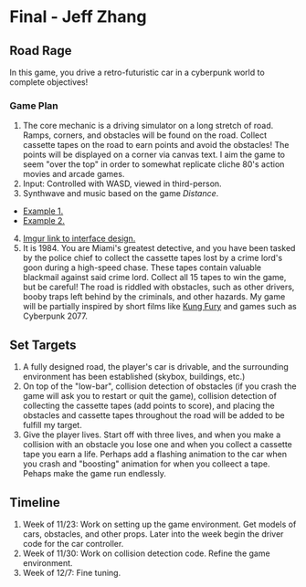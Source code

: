 Final - Jeff Zhang
======

## Road Rage ##
In this game, you drive a retro-futuristic car in a cyberpunk world to complete objectives!

### Game Plan
1. The core mechanic is a driving simulator on a long stretch of road. Ramps, corners, and obstacles will be found on the
road. Collect cassette tapes on the road to earn points and avoid the obstacles! The points will be displayed on a corner via
canvas text. I aim the game to seem "over the top" in order to somewhat replicate cliche 80's action movies and arcade games.
2. Input: Controlled with WASD, viewed in third-person.
3. Synthwave and music based on the game *Distance*. 
* [Example 1.](https://www.youtube.com/watch?v=9VcfMlP2Vk0)
* [Example 2.](https://www.youtube.com/watch?v=5do8jwFnf5E)
4. [Imgur link to interface design.](https://i.imgur.com/o6cC4Eb.png)
5. It is 1984. You are Miami's greatest detective, and you have been tasked by the police chief to collect the cassette tapes lost by 
a crime lord's goon during a high-speed chase. These tapes contain valuable blackmail against said crime lord. Collect all 15 tapes to win the game, 
but be careful! The road is riddled with obstacles, such as other drivers, booby traps left behind by the criminals, and other hazards. 
My game will be partially inspired by short films like [Kung Fury](https://i.imgur.com/i2O2igg.gif) and games such as Cyberpunk 2077.

## Set Targets ##
1. A fully designed road, the player's car is drivable, and the surrounding environment has been established (skybox, buildings, etc.)
2. On top of the "low-bar", collision detection of obstacles (if you crash the game will ask you to restart or quit the game), 
collision detection of collecting the cassette tapes (add points to score), and placing the obstacles and cassette tapes throughout 
the road will be added to be fulfill my target.
3. Give the player lives. Start off with three lives, and when you make a collision with an obstacle you lose one and when you 
collect a cassette tape you earn a life. Perhaps add a flashing animation to the car when you crash and "boosting" animation for
when you colleect a tape. Pehaps make the game run endlessly.

## Timeline ##
1. Week of 11/23: Work on setting up the game environment. Get models of cars, obstacles, and other props. Later into the week 
begin the driver code for the car controller.
2. Week of 11/30: Work on collision detection code. Refine the game environment. 
3. Week of 12/7: Fine tuning. 